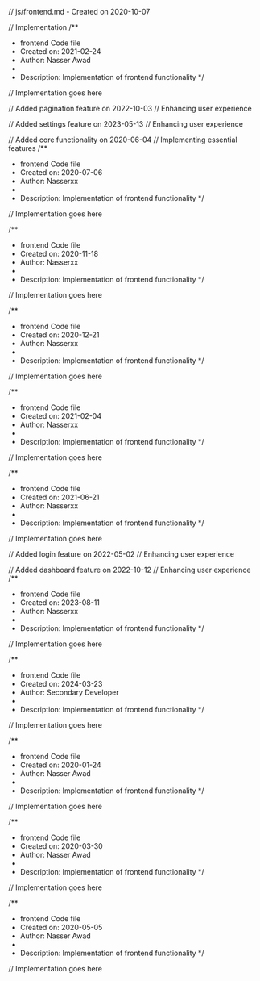 // js/frontend.md - Created on 2020-10-07

// Implementation
/**
 * frontend Code file
 * Created on: 2021-02-24
 * Author: Nasser Awad
 *
 * Description: Implementation of frontend functionality
 */
 
// Implementation goes here


// Added pagination feature on 2022-10-03
// Enhancing user experience

// Added settings feature on 2023-05-13
// Enhancing user experience

// Added core functionality on 2020-06-04
// Implementing essential features
/**
 * frontend Code file
 * Created on: 2020-07-06
 * Author: Nasserxx
 *
 * Description: Implementation of frontend functionality
 */
 
// Implementation goes here

/**
 * frontend Code file
 * Created on: 2020-11-18
 * Author: Nasserxx
 *
 * Description: Implementation of frontend functionality
 */
 
// Implementation goes here

/**
 * frontend Code file
 * Created on: 2020-12-21
 * Author: Nasserxx
 *
 * Description: Implementation of frontend functionality
 */
 
// Implementation goes here

/**
 * frontend Code file
 * Created on: 2021-02-04
 * Author: Nasserxx
 *
 * Description: Implementation of frontend functionality
 */
 
// Implementation goes here

/**
 * frontend Code file
 * Created on: 2021-06-21
 * Author: Nasserxx
 *
 * Description: Implementation of frontend functionality
 */
 
// Implementation goes here


// Added login feature on 2022-05-02
// Enhancing user experience

// Added dashboard feature on 2022-10-12
// Enhancing user experience
/**
 * frontend Code file
 * Created on: 2023-08-11
 * Author: Nasserxx
 *
 * Description: Implementation of frontend functionality
 */
 
// Implementation goes here

/**
 * frontend Code file
 * Created on: 2024-03-23
 * Author: Secondary Developer
 *
 * Description: Implementation of frontend functionality
 */
 
// Implementation goes here

/**
 * frontend Code file
 * Created on: 2020-01-24
 * Author: Nasser Awad
 *
 * Description: Implementation of frontend functionality
 */
 
// Implementation goes here

/**
 * frontend Code file
 * Created on: 2020-03-30
 * Author: Nasser Awad
 *
 * Description: Implementation of frontend functionality
 */
 
// Implementation goes here

/**
 * frontend Code file
 * Created on: 2020-05-05
 * Author: Nasser Awad
 *
 * Description: Implementation of frontend functionality
 */
 
// Implementation goes here

